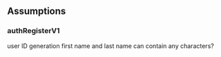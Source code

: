 
## Assumptions

### authRegisterV1
user ID generation
first name and last name can contain any characters?